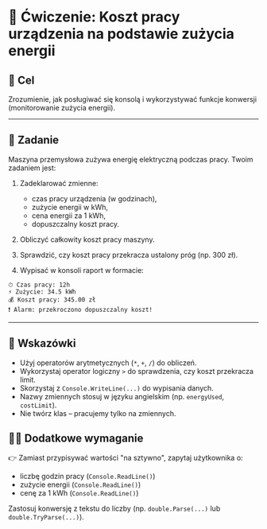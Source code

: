 # 🎯 Ćwiczenie: Koszt pracy urządzenia na podstawie zużycia energii

## 🎯 Cel  
Zrozumienie, jak posługiwać się konsolą i wykorzystywać funkcje konwersji (monitorowanie zużycia energii).

---

## 📝 Zadanie  
Maszyna przemysłowa zużywa energię elektryczną podczas pracy. Twoim zadaniem jest:

1. Zadeklarować zmienne:
   - czas pracy urządzenia (w godzinach),
   - zużycie energii w kWh,
   - cena energii za 1 kWh,
   - dopuszczalny koszt pracy.

2. Obliczyć całkowity koszt pracy maszyny.

3. Sprawdzić, czy koszt pracy przekracza ustalony próg (np. 300 zł).

4. Wypisać w konsoli raport w formacie:

```
⏱ Czas pracy: 12h
⚡ Zużycie: 34.5 kWh
💰 Koszt pracy: 345.00 zł
❗ Alarm: przekroczono dopuszczalny koszt!
```

---

## 🔧 Wskazówki

- Użyj operatorów arytmetycznych (`*`, `+`, `/`) do obliczeń.
- Wykorzystaj operator logiczny `>` do sprawdzenia, czy koszt przekracza limit.
- Skorzystaj z `Console.WriteLine(...)` do wypisania danych.
- Nazwy zmiennych stosuj w języku angielskim (np. `energyUsed`, `costLimit`).
- Nie twórz klas – pracujemy tylko na zmiennych.


## 🧑‍💻 Dodatkowe wymaganie

👉 Zamiast przypisywać wartości "na sztywno", zapytaj użytkownika o:
- liczbę godzin pracy (`Console.ReadLine()`)
- zużycie energii (`Console.ReadLine()`)
- cenę za 1 kWh (`Console.ReadLine()`)

Zastosuj konwersję z tekstu do liczby (np. `double.Parse(...)` lub `double.TryParse(...)`).

